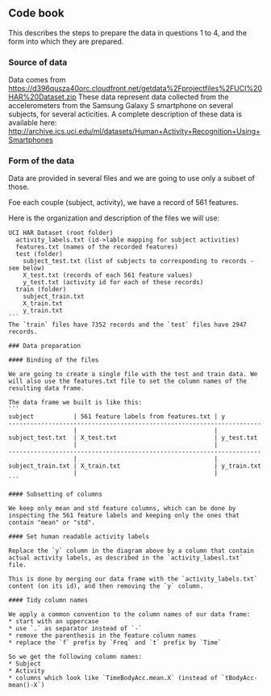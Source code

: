 ## Code book

This describes the steps to prepare the data in questions 1 to 4, and the form into which they are prepared.

### Source of data

Data comes from https://d396qusza40orc.cloudfront.net/getdata%2Fprojectfiles%2FUCI%20HAR%20Dataset.zip 
These data represent data collected from the accelerometers from the Samsung Galaxy S smartphone on several subjects, for several acticities.
A complete description of these data is available here: http://archive.ics.uci.edu/ml/datasets/Human+Activity+Recognition+Using+Smartphones

### Form of the data

Data are provided in several files and we are going to use only a subset of those.

Foe each couple (subject, activity), we have a record of 561 features.

Here is the organization and description of the files we will use:
````
UCI HAR Dataset (root folder)
  activity_labels.txt (id->lable mapping for subject activities)
  features.txt (names of the recorded features)
  test (folder)
    subject_test.txt (list of subjects to corresponding to records - see below)
    X_test.txt (records of each 561 feature values)
    y_test.txt (activity id for each of these records)
  train (folder)
    subject_train.txt
    X_train.txt
    y_train.txt
```
The `train` files have 7352 records and the `test` files have 2947 records.

### Data preparation

#### Binding of the files

We are going to create a single file with the test and train data. We will also use the features.txt file to set the column names of the resulting data frame.

The data frame we built is like this:
```
subject           | 561 feature labels from features.txt | y
----------------------------------------------------------------------
                  |                                      |
subject_test.txt  | X_test.txt                           | y_test.txt
                  |                                      |      
----------------------------------------------------------------------
                  |                                      |
subject_train.txt | X_train.txt                          | y_train.txt
                  |                                      |
```

#### Subsetting of columns

We keep only mean and std feature columns, which can be done by inspecting the 561 feature labels and keeping only the ones that contain "mean" or "std".

#### Set human readable activity labels

Replace the `y` column in the diagram above by a column that contain actual activity labels, as described in the `activity_labesl.txt` file.

This is done by merging our data frame with the `activity_labels.txt` content (on its id), and then removing the `y` column.

#### Tidy column names

We apply a common convention to the column names of our data frame:
* start with an uppercase
* use `.` as separator instead of `-`
* remove the parenthesis in the feature column names
* replace the `f` prefix by `Freq` and `t` prefix by `Time`

So we get the following column names:
* Subject
* Activity
* columns which look like `TimeBodyAcc.mean.X` (instead of `tBodyAcc-mean()-X`)






